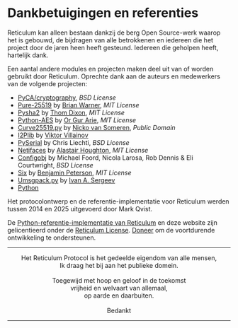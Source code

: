 # Dankbetuigingen en referenties
Reticulum kan alleen bestaan dankzij de berg Open Source-werk waarop het is gebouwd, de bijdragen van alle betrokkenen en iedereen die het project door de jaren heen heeft gesteund. Iedereen die geholpen heeft, hartelijk dank.

Een aantal andere modules en projecten maken deel uit van of worden gebruikt door Reticulum. Oprechte dank aan de auteurs en medewerkers van de volgende projecten:

- [PyCA/cryptography](https://github.com/pyca/cryptography), *BSD License*
- [Pure-25519](https://github.com/warner/python-pure25519) by [Brian Warner](https://github.com/warner), *MIT License*
- [Pysha2](https://github.com/thomdixon/pysha2) by [Thom Dixon](https://github.com/thomdixon), *MIT License*
- [Python-AES](https://github.com/orgurar/python-aes) by [Or Gur Arie](https://github.com/orgurar), *MIT License*
- [Curve25519.py](https://gist.github.com/nickovs/cc3c22d15f239a2640c185035c06f8a3#file-curve25519-py) by [Nicko van Someren](https://gist.github.com/nickovs), *Public Domain*
- [I2Plib](https://github.com/l-n-s/i2plib) by [Viktor Villainov](https://github.com/l-n-s)
- [PySerial](https://github.com/pyserial/pyserial) by Chris Liechti, *BSD License*
- [Netifaces](https://github.com/al45tair/netifaces) by [Alastair Houghton](https://github.com/al45tair), *MIT License*
- [Configobj](https://github.com/DiffSK/configobj) by Michael Foord, Nicola Larosa, Rob Dennis & Eli Courtwright, *BSD License*
- [Six](https://github.com/benjaminp/six) by [Benjamin Peterson](https://github.com/benjaminp), *MIT License*
- [Umsgpack.py](https://github.com/vsergeev/u-msgpack-python) by [Ivan A. Sergeev](https://github.com/vsergeev)
- [Python](https://www.python.org)

Het protocolontwerp en de referentie-implementatie voor Reticulum werden tussen 2014 en 2025 uitgevoerd door Mark Qvist.

De [Python-referentie-implementatie van Reticulum](https://github.com/markqvist/reticulum) en deze website zijn gelicentieerd onder de [Reticulum License](license.html). <a href="donate_nl.html">Doneer</a>  om de voortdurende ontwikkeling te ondersteunen.

----------------

<center>Het Reticulum Protocol is het gedeelde eigendom van alle mensen,<br/>Ik draag het bij aan het publieke domein.<br/><br/>Toegewijd met hoop en geloof in de toekomst<br/>vrijheid en welvaart van allemaal,<br/>op aarde en daarbuiten.<br/><br/>Bedankt</center>

----------------
